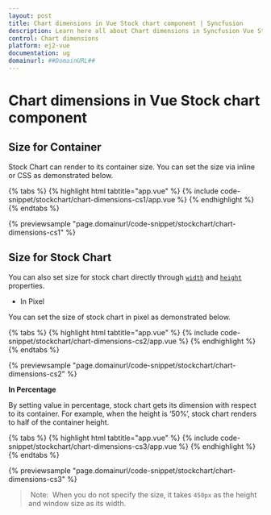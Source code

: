 ```yaml
---
layout: post
title: Chart dimensions in Vue Stock chart component | Syncfusion
description: Learn here all about Chart dimensions in Syncfusion Vue Stock chart component of Syncfusion Essential JS 2 and more.
control: Chart dimensions 
platform: ej2-vue
documentation: ug
domainurl: ##DomainURL##
---
```


# Chart dimensions in Vue Stock chart component

## Size for Container

Stock Chart can render to its container size. You can set the size via inline or CSS as demonstrated below.

{% tabs %}
{% highlight html tabtitle="app.vue" %}
{% include code-snippet/stockchart/chart-dimensions-cs1/app.vue %}
{% endhighlight %}
{% endtabs %}
        
{% previewsample "page.domainurl/code-snippet/stockchart/chart-dimensions-cs1" %}

## Size for Stock Chart

You can also set size for stock chart directly through [`width`](https://ej2.syncfusion.com/vue/documentation/api/stock-chart/#width) and
[`height`](https://ej2.syncfusion.com/vue/documentation/api/stock-chart/#height) properties.
<!-- markdownlint-disable MD036 -->
* In Pixel
<!-- markdownlint-disable MD036 -->

You can set the size of stock chart in pixel as demonstrated below.

{% tabs %}
{% highlight html tabtitle="app.vue" %}
{% include code-snippet/stockchart/chart-dimensions-cs2/app.vue %}
{% endhighlight %}
{% endtabs %}
        
{% previewsample "page.domainurl/code-snippet/stockchart/chart-dimensions-cs2" %}

**In Percentage**

By setting value in percentage, stock chart gets its dimension with respect to its container. For example,
when the height is ‘50%’, stock chart renders to half of the container height.

{% tabs %}
{% highlight html tabtitle="app.vue" %}
{% include code-snippet/stockchart/chart-dimensions-cs3/app.vue %}
{% endhighlight %}
{% endtabs %}
        
{% previewsample "page.domainurl/code-snippet/stockchart/chart-dimensions-cs3" %}

> Note:  When you do not specify the size, it takes `450px` as the height and window size as its width.